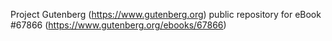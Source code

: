 Project Gutenberg (https://www.gutenberg.org) public repository for
eBook #67866 (https://www.gutenberg.org/ebooks/67866)
